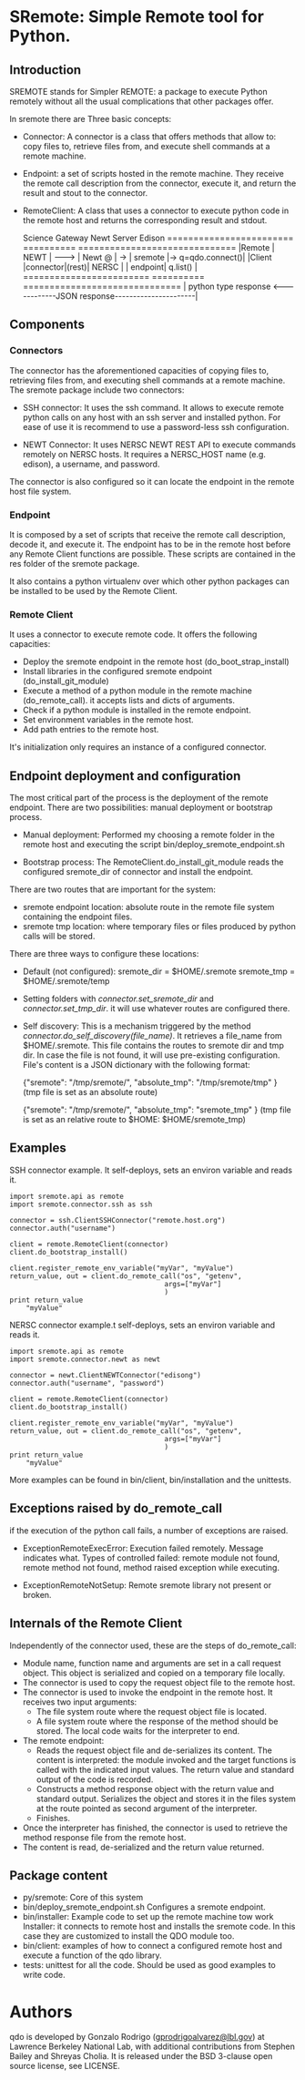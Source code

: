 # SRemote: Simple Remote tool for Python.

    
## Introduction

SREMOTE stands for Simpler REMOTE: a package to execute Python remotely without
all the usual complications that other packages offer.

In sremote there are Three basic concepts:

- Connector: A connector is a class that offers methods that allow to: copy
files to, retrieve files from, and execute shell commands at a remote machine.

- Endpoint: a set of scripts hosted in the remote machine. They receive the
remote call description from the connector, execute it, and return the result
and stout to the connector.

- RemoteClient: A class that uses a connector to execute python code in the
remote host and returns the corresponding result and stdout.




    Science Gateway                Newt Server             Edison
    ========================      ==========    ==============================
    |Remote      | NEWT    | ---> | Newt @ | -> | sremote |-> q=qdo.connect()|
    |Client      |connector|(rest)| NERSC  |    | endpoint|   q.list()       |
    ========================      ==========    ==============================
                                                                         |
    python type response <------------JSON response----------------------|

## Components

### Connectors

The connector has the aforementioned capacities of copying
files to, retrieving files from, and executing shell commands at a remote
machine. The sremote package include two connectors:

- SSH connector: It uses the ssh command. It allows to execute remote python
calls on any host with an ssh server and installed python. For ease of use
it is recommend to use a password-less ssh configuration.

- NEWT Connector: It uses NERSC NEWT REST API to execute commands remotely
on NERSC hosts. It requires a NERSC\_HOST name (e.g. edison), a username, and
password.

The connector is also configured so it can locate the endpoint in the remote
host file system.

### Endpoint

It is composed by a set of scripts that receive the remote call description, 
decode it, and execute it. The endpoint has to be in the remote host before
any Remote Client functions are possible. These scripts are contained in the
res folder of the sremote package.

It also contains a python virtualenv over which other python packages can
be installed to be used by the Remote Client. 

### Remote Client
It uses a connector to execute remote code. It offers the following capacities:
- Deploy the sremote endpoint in the remote host (do\_boot\_strap\_install)
- Install libraries in the configured sremote endpoint (do\_install\_git\_module)
- Execute a method of a python module in the remote machine (do\_remote\_call).
it accepts lists and dicts of arguments.
- Check if a python module is installed in the remote endpoint.
- Set environment variables in the remote host.
- Add path entries to the remote host.

It's initialization only requires an instance of a configured connector.

## Endpoint deployment and configuration
The most critical part of the process is the deployment of the remote endpoint.
There are two possibilities: manual deployment or bootstrap process. 

- Manual deployment: Performed my choosing a remote folder in the remote host
and executing the script bin/deploy\_sremote\_endpoint.sh

- Bootstrap process: The RemoteClient.do\_install\_git\_module reads the
configured sremote\_dir of connector and install the endpoint.

There are two routes that are important for the system: 
- sremote endpoint location: absolute route in the remote file system
containing the endpoint files.
- sremote tmp location: where temporary files or files produced by python
calls will be stored.

There are three ways to configure these locations:

- Default (not configured): sremote\_dir = $HOME/.sremote 
sremote\_tmp = $HOME/.sremote/temp

- Setting folders with *connector.set\_sremote\_dir* and 
*connector.set\_tmp\_dir*. it will use whatever routes are configured there.

- Self discovery: This is a mechanism  triggered  by the method 
*connector.do\_self\_discovery(file\_name)*. It retrieves a file\_name from
$HOME/.sremote. This file contains the routes to sremote dir and tmp dir. In
case the file is not found, it will use pre-existing configuration.
File's content is a JSON dictionary with the following format:
    
    {"sremote": "/tmp/sremote/",
     "absolute_tmp": "/tmp/sremote/tmp"
    }
    (tmp file is set as an absolute route)

    {"sremote": "/tmp/sremote/",
     "absolute_tmp": "sremote_tmp"
    }
    (tmp file is set as an relative route to $HOME:  $HOME/sremote_tmp)

## Examples

SSH connector example. It self-deploys, sets an environ variable and reads it.

    import sremote.api as remote
    import sremote.connector.ssh as ssh
    
    connector = ssh.ClientSSHConnector("remote.host.org")
    connector.auth("username")
    
    client = remote.RemoteClient(connector)
    client.do_bootstrap_install()
    
    client.register_remote_env_variable("myVar", "myValue")
    return_value, out = client.do_remote_call("os", "getenv", 
                                          args=["myVar"]
                                          ) 
    print return_value
        "myValue"
        
        
NERSC connector example.t self-deploys, sets an environ variable and reads it.

    import sremote.api as remote
    import sremote.connector.newt as newt
    
    connector = newt.ClientNEWTConnector("edisong")
    connector.auth("username", "password")
    
    client = remote.RemoteClient(connector)
    client.do_bootstrap_install()
    
    client.register_remote_env_variable("myVar", "myValue")
    return_value, out = client.do_remote_call("os", "getenv", 
                                          args=["myVar"]
                                          ) 
    print return_value
        "myValue"

More examples can be found in bin/client, bin/installation and the unittests.


## Exceptions raised by do\_remote\_call

if the execution of the python call fails, a number of exceptions are raised.

- ExceptionRemoteExecError: Execution failed remotely. Message indicates
    what. Types of controlled failed: remote module not found, remote method
    not found, method raised exception while executing.
    
- ExceptionRemoteNotSetup: Remote sremote library not present or broken.

## Internals of the Remote Client
Independently of the connector used, these are the steps of do\_remote\_call:

- Module name, function name and arguments are set in a call request
  object. This object is serialized and copied on a temporary file locally.
- The connector is used to copy the request object file to the remote host.
- The connector is used to invoke the endpoint in the remote
  host. It receives two input arguments: 
  - The file system route where the request object file is located.
  - A file system route where the response of the method should be
    stored.
  The local code waits for the interpreter to end.
- The remote endpoint: 
  - Reads the request object file and de-serializes its
    content. The content is interpreted: the module invoked and the
    target functions is called with the indicated input values. The
    return value and standard output of the code is recorded.
  - Constructs a method response object with the return value and
    standard output. Serializes the object and stores it in the
    files system at the route pointed as second argument of the
    interpreter.
  - Finishes.
- Once the interpreter has finished, the connector is used to retrieve
  the method response file from the remote host.
- The content is read, de-serialized and the return value returned.

## Package content
- py/sremote: Core of this system
- bin/deploy\_sremote\_endpoint.sh Configures a sremote endpoint.
- bin/installer: Example code to set up the remote machine tow work Installer:
  it connects to remote host and installs the sremote code. In this
  case they are customized to install the QDO module too.
- bin/client: examples of how to connect a configured remote
  host and execute a function of the qdo library.
- tests: unittest for all the code. Should be used as good examples to write 
code.

Authors
=======
qdo is developed by Gonzalo Rodrigo (gprodrigoalvarez@lbl.gov) at Lawrence
Berkeley National Lab, with additional contributions from Stephen Bailey and Shreyas
Cholia.  It is released under the BSD 3-clause open source license, see LICENSE.
